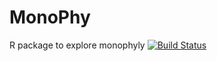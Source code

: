 # MonoPhy
R package to explore monophyly
[![Build Status](https://travis-ci.org/oschwery/MonoPhy.svg?branch=master)](https://travis-ci.org/oschwery/MonoPhy)
